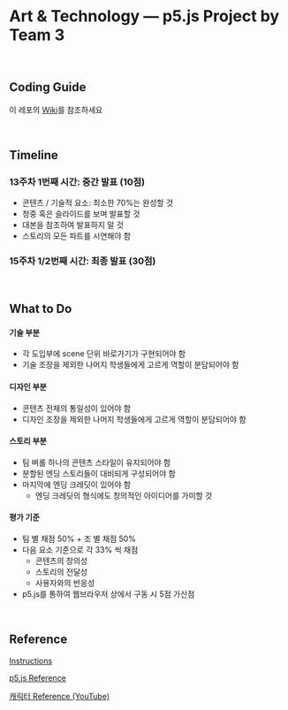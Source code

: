 # Art & Technology — p5.js Project by Team 3

<br>

## Coding Guide
이 레포의 [Wiki](https://github.com/AndyH0ng/AndyH0ng.github.io/wiki)를 참조하세요

<br>

## Timeline
### 13주차 1번째 시간: 중간 발표 (10점)
- 콘텐츠 / 기술적 요소: 최소한 70%는 완성할 것
- 청중 혹은 슬라이드를 보며 발표할 것
- 대본을 참조하여 발표하지 말 것
- 스토리의 모든 파트를 시연해야 함

### 15주차 1/2번째 시간: 최종 발표 (30점)

<br>

## What to Do
#### 기술 부분
- 각 도입부에 scene 단위 바로가기가 구현되어야 함
- 기술 조장을 제외한 나머지 학생들에게 고르게 역할이 분담되어야 함

#### 디자인 부분
- 콘텐츠 전체의 통일성이 있어야 함
- 디자인 조장을 제외한 나머지 학생들에게 고르게 역할이 분담되어야 함

#### 스토리 부분
- 팀 벼롤 하나의 콘텐츠 스타일이 유지되어야 함
- 분할된 엔딩 스토리들이 대비되게 구성되어야 함
- 마지막에 엔딩 크레딧이 있어야 함
    - 엔딩 크레딧의 형식에도 창의적인 아이디어를 가미할 것

#### 평가 기준
- 팀 별 채점 50% + 조 별 채점 50%
- 다음 요소 기준으로 각 33% 씩 채점
  - 콘텐츠의 창의성
  - 스토리의 전달성
  - 사용자와의 반응성
- p5.js를 통하여 웹브라우저 상에서 구동 시 5점 가산점

<br>

## Reference
[Instructions](https://useful-pincushion-2c0.notion.site/Team-Projects-using-Processing-90387570b3094bdfb6ef9c074615b462)

[p5.js Reference](https://p5js.org/ko/reference/)

[캐릭터 Reference (YouTube)](https://www.youtube.com/watch?v=VL8s64L1cnE)

